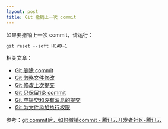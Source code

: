 ```yaml
---
layout: post
title: Git 撤销上一次 commit
---
```


如果要撤销上一次 commit，请运行：
```
git reset --soft HEAD~1
```

相关文章：
- [Git 删除 commit](Git-Delete-Commit)
- [Git 忽略文件修改](Git-skip-worktree)
- [Git 修改上次提交](Git-commit-amend)
- [Git 只保留1条 commit](Git-only-keep-1-commit)
- [Git 空提交和没有消息的提交](Git-empty-commit-and-empty-message)
- [Git 为文件添加执行权限](Git-update-index-chmod=+x)

参考：[git commit后，如何撤销commit - 腾讯云开发者社区-腾讯云](https://cloud.tencent.com/developer/article/1997031)